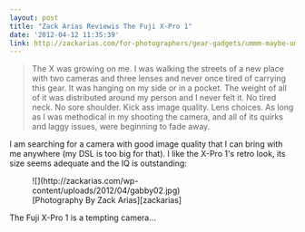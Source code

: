 ```yaml
---
layout: post
title: "Zack Arias Reviewis The Fuji X-Pro 1"
date: '2012-04-12 11:35:39'
link: http://zackarias.com/for-photographers/gear-gadgets/ummm-maybe-ummm-yes-fuji-x-pro-1-review/
---
```


> The X was growing on me. I was walking the streets of a new place with two cameras and three lenses and never once tired of carrying this gear. It was hanging on my side or in a pocket. The weight of all of it was distributed around my person and I never felt it. No tired neck. No sore shoulder. Kick ass image quality. Lens choices. As long as I was methodical in my shooting the camera, and all of its quirks and laggy issues, were beginning to fade away.

I am searching  for a camera with good image quality that I can bring with me anywhere (my DSL is too big for that).
I like the X-Pro 1's retro look, its size seems adequate and the IQ is outstanding:

<figure>
![](http://zackarias.com/wp-content/uploads/2012/04/gabby02.jpg)
<figcaption>[Photography By Zack Arias][zackarias]</figcaption>
</figure>

The Fuji X-Pro 1 is a tempting camera...

[zackarias]: http://zackarias.com/
